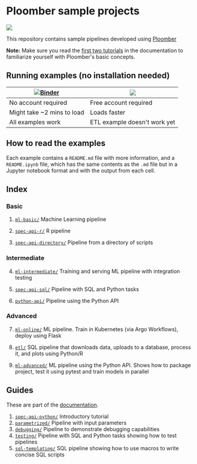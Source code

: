 # Ploomber sample projects

![](https://github.com/ploomber/projects/workflows/ci/badge.svg)

This repository contains sample pipelines developed using [Ploomber](github.com/ploomber/ploomber)

**Note:** Make sure you read the [first two tutorials](https://ploomber.readthedocs.io/en/stable/get-started/spec-api-python.html) in the documentation to familiarize yourself with Ploomber's basic concepts.

## Running examples (no installation needed)

| [![Binder](https://mybinder.org/badge_logo.svg)](https://mybinder.org/v2/gh/ploomber/binder-env/main?urlpath=git-pull%3Frepo%3Dhttps%253A%252F%252Fgithub.com%252Fploomber%252Fprojects%26urlpath%3Dlab%252Ftree%252Fprojects%252FREADME.ipynb%26branch%3Dmaster) | [<img src="https://deepnote.com/buttons/launch-in-deepnote-small.svg">](https://deepnote.com/launch?template=deepnote&url=https://github.com/ploomber/projects/blob/master/README.ipynb) |
| ----------- | ----------- |
| No account required | Free account required |
| Might take ~2 mins to load | Loads faster |
| All examples work | ETL example doesn't work yet |

## How to read the examples

Each example contains a `README.md` file with more information, and a
`README.ipynb` file, which has the same contents as the `.md` file but in a
Jupyter notebook format and with the output from each cell.

## Index

### Basic


1. [`ml-basic/`](ml-basic/README.ipynb) Machine Learning pipeline

2. [`spec-api-r/`](spec-api-r/README.ipynb) R pipeline

3. [`spec-api-directory/`](spec-api-directory/README.ipynb) Pipeline from a directory of scripts


### Intermediate


4. [`ml-intermediate/`](ml-intermediate/README.ipynb) Training and serving ML pipeline with integration testing

5. [`spec-api-sql/`](spec-api-sql/README.ipynb) Pipeline with SQL and Python tasks

6. [`python-api/`](python-api/README.ipynb) Pipeline using the Python API


### Advanced


7. [`ml-online/`](ml-online/README.md) ML pipeline. Train in Kubernetes (via Argo Workflows), deploy using Flask

8. [`etl/`](etl/README.ipynb) SQL pipeline that downloads data, uploads to a database, process it, and plots using Python/R

9. [`ml-advanced/`](ml-advanced/README.ipynb) ML pipeline using the Python API. Shows how to package project, test it using pytest and train models in parallel


## Guides

These are part of the [documentation](https://ploomber.readthedocs.io/en/stable/user-guide/index.html).


1. [`spec-api-python/`](spec-api-python/README.ipynb) Introductory tutorial
2. [`parametrized/`](parametrized/README.ipynb) Pipeline with input parameters
3. [`debugging/`](debugging/README.ipynb) Pipeline to demonstrate debugging capabilities
4. [`testing/`](testing/README.ipynb) Pipeline with SQL and Python tasks showing how to test pipelines
5. [`sql-templating/`](sql-templating/README.ipynb) SQL pipeline showing how to use macros to write concise SQL scripts